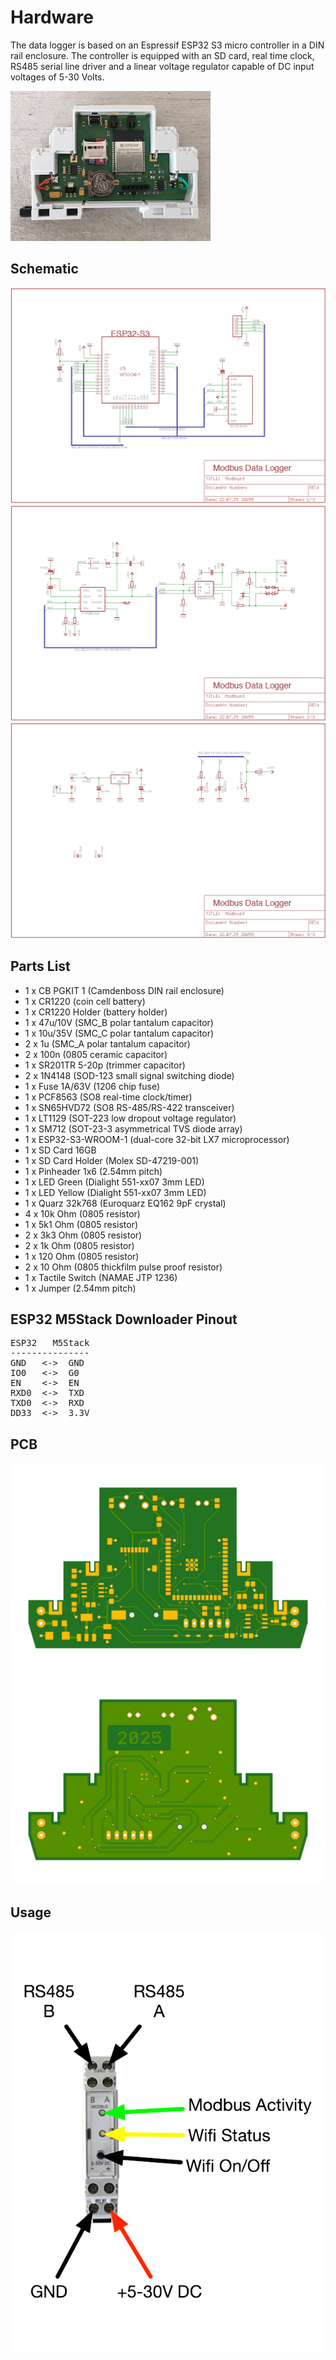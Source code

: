 # Hardware

The data logger is based on an Espressif ESP32 S3 micro controller in a DIN rail enclosure. The controller is equipped with an SD card, real time clock, RS485 serial line driver and a linear voltage regulator capable of DC input voltages of 5-30 Volts. 

<img src="images/hardware.jpeg" width="320">

## Schematic

![schematic1](images/schematic1.png)
![schematic2](images/schematic2.png)
![schematic3](images/schematic3.png)

## Parts List

* 1 x CB PGKIT 1 (Camdenboss DIN rail enclosure)
* 1 x CR1220 (coin cell battery)
* 1 x CR1220 Holder (battery holder)
* 1 x 47u/10V (SMC_B polar tantalum capacitor) 
* 1 x 10u/35V (SMC_C polar tantalum capacitor)
* 2 x 1u (SMC_A polar tantalum capacitor)
* 2 x 100n (0805 ceramic capacitor)
* 1 x SR201TR 5-20p (trimmer capacitor)
* 2 x 1N4148 (SOD-123 small signal switching diode)
* 1 x Fuse 1A/63V (1206 chip fuse)
* 1 x PCF8563 (SO8 real-time clock/timer)
* 1 x SN65HVD72 (SO8 RS-485/RS-422 transceiver)
* 1 x LT1129 (SOT-223 low dropout voltage regulator)
* 1 x SM712 (SOT-23-3 asymmetrical TVS diode array)
* 1 x ESP32-S3-WROOM-1 (dual-core 32-bit LX7 microprocessor)
* 1 x SD Card 16GB
* 1 x SD Card Holder (Molex SD-47219-001)
* 1 x Pinheader 1x6 (2.54mm pitch)
* 1 x LED Green (Dialight 551-xx07 3mm LED)
* 1 x LED Yellow (Dialight 551-xx07 3mm LED)
* 1 x Quarz 32k768 (Euroquarz EQ162 9pF crystal)
* 4 x 10k Ohm (0805 resistor)
* 1 x 5k1 Ohm (0805 resistor)
* 2 x 3k3 Ohm (0805 resistor)
* 2 x 1k Ohm (0805 resistor)
* 1 x 120 Ohm (0805 resistor)
* 2 x 10 Ohm (0805 thickfilm pulse proof resistor)
* 1 x Tactile Switch (NAMAE JTP 1236)
* 1 x Jumper (2.54mm pitch)

## ESP32 M5Stack Downloader Pinout

<pre>
ESP32   M5Stack
---------------
GND   <->  GND
IO0   <->  G0
EN    <->  EN
RXD0  <->  TXD
TXD0  <->  RXD
DD33  <->  3.3V
</pre>

## PCB

<img src="images/pcb_top.png">
<img src="images/pcb_bottom.png">

## Usage

<img src="images/wiring.png">
